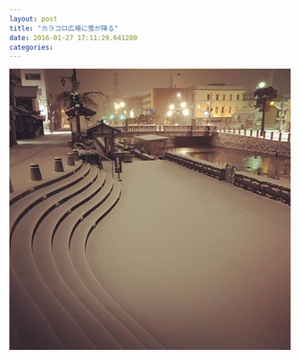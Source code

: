 ```yaml
---
layout: post
title: "カラコロ広場に雪が降る"
date: 2016-01-27 17:11:29.641280
categories: 
---
```


![](/assets/images/201601/12523628_753616631437992_638334757_n.jpg)


